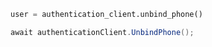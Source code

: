 ```python
user = authentication_client.unbind_phone()
```

```c#
await authenticationClient.UnbindPhone();
```
